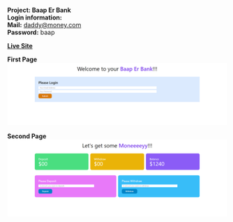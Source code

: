 **Project: Baap Er Bank** <br >
**Login information:** <br />
**Mail:** daddy@money.com<br />
**Password:** baap

**[Live Site](https://xbayazid.github.io/convention-center/)**

**First Page**
![](images/preview.png)

**Second Page**
![](images/previewTwo.png)
